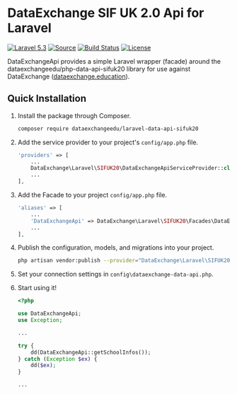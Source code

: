 # DataExchange SIF UK 2.0 Api for Laravel

[![Laravel 5.3](https://img.shields.io/badge/Laravel-5.3-orange.svg?style=flat-square)](http://laravel.com)
[![Source](http://img.shields.io/badge/source-dataexchangeedu/laravel--data--api--sifuk20-blue.svg?style=flat-square)](https://github.com/dataexchangeedu/laravel-data-api-sifuk20)
[![Build Status](https://travis-ci.org/dataexchangeedu/laravel-data-api-sifuk20.svg?branch=master)](https://travis-ci.org/dataexchangeedu/laravel-data-api-sifuk20)
[![License](http://img.shields.io/badge/license-MIT-brightgreen.svg?style=flat-square)](https://tldrlegal.com/license/mit-license)

DataExchangeApi provides a simple Laravel wrapper (facade) around the dataexchangeedu/php-data-api-sifuk20 library for use against DataExchange ([dataexchange.education](https://dataexchange.education)).

## Quick Installation

1. Install the package through Composer.

    ```bash
    composer require dataexchangeedu/laravel-data-api-sifuk20
    ```

1. Add the service provider to your project's `config/app.php` file.

    ```php
    'providers' => [
        ...
        DataExchange\Laravel\SIFUK20\DataExchangeApiServiceProvider::class,
        ...
    ],
    ```

1. Add the Facade to your project `config/app.php` file.

    ```php
    'aliases' => [
        ...
        'DataExchangeApi' => DataExchange\Laravel\SIFUK20\Facades\DataExchangeApi::class,
        ...
    ],
    ```

1. Publish the configuration, models, and migrations into your project.

    ```bash
    php artisan vendor:publish --provider="DataExchange\Laravel\SIFUK20\DataExchangeApiServiceProvider"
    ```

1. Set your connection settings in `config\dataexchange-data-api.php`.

1. Start using it!

    ```PHP
    <?php

    use DataExchangeApi;
    use Exception;

    ...

    try {
        dd(DataExchangeApi::getSchoolInfos());
    } catch (Exception $ex) {
        dd($ex);
    }

    ...
    ```
